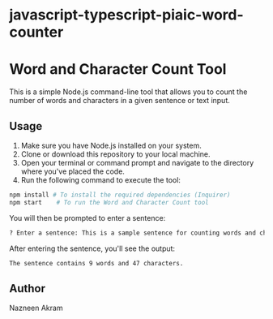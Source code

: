 # javascript-typescript-piaic-word-counter

# Word and Character Count Tool

This is a simple Node.js command-line tool that allows you to count the number of words and characters in a given sentence or text input.

## Usage

1. Make sure you have Node.js installed on your system.
2. Clone or download this repository to your local machine.
3. Open your terminal or command prompt and navigate to the directory where you've placed the code.
4. Run the following command to execute the tool:

```bash
npm install # To install the required dependencies (Inquirer)
npm start    # To run the Word and Character Count tool
```
You will then be prompted to enter a sentence:
```bash
? Enter a sentence: This is a sample sentence for counting words and characters.
```
After entering the sentence, you'll see the output:
```bash
The sentence contains 9 words and 47 characters.
```
## Author
Nazneen Akram


